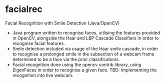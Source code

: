# facialrec
Facial Recognition with Smile Detection (Java/OpenCV)
- Java program written to recognise faces, utilising the features provided in OpenCV, alongside the Haar and LBP Cascade Classifiers in order to recognise facial features.
- Smile detection included via usage of the Haar smile cascade, in order to recognise a prolonged smile in the subsection of a webcam frame determined to be a face via the prior classifications.
- Facial recognition done using the opencv contrib library, using EigenFaces in order to recognise a given face. TBD: Implementing the recognition into live webcam.
